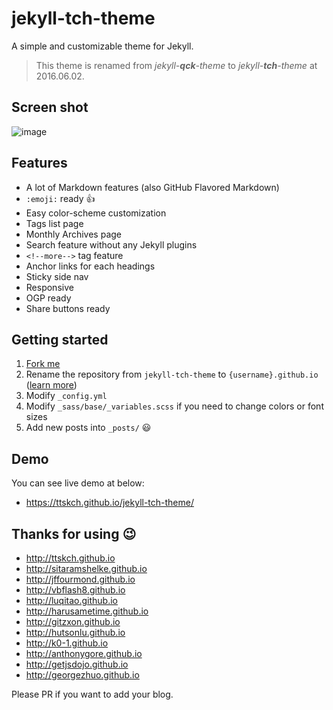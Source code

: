 # jekyll-tch-theme

A simple and customizable theme for Jekyll.

> This theme is renamed from _jekyll-**qck**-theme_ to _jekyll-**tch**-theme_ at 2016.06.02.

## Screen shot

![image](https://cloud.githubusercontent.com/assets/4360663/15747309/1b7a8140-2915-11e6-858b-4d554a76f2dd.png)

## Features

* A lot of Markdown features (also GitHub Flavored Markdown)
* `:emoji:` ready :+1:
* Easy color-scheme customization
* Tags list page
* Monthly Archives page
* Search feature without any Jekyll plugins
* `<!--more-->` tag feature
* Anchor links for each headings
* Sticky side nav
* Responsive
* OGP ready
* Share buttons ready

## Getting started

1. [Fork me](https://github.com/ttskch/jekyll-tch-theme/fork)
2. Rename the repository from `jekyll-tch-theme` to `{username}.github.io` ([learn more](https://pages.github.com/))
3. Modify `_config.yml`
4. Modify `_sass/base/_variables.scss` if you need to change colors or font sizes
5. Add new posts into `_posts/` :smiley:

## Demo

You can see live demo at below:

* https://ttskch.github.io/jekyll-tch-theme/

## Thanks for using :wink:

* http://ttskch.github.io
* http://sitaramshelke.github.io
* http://jffourmond.github.io
* http://vbflash8.github.io
* http://luqitao.github.io
* http://harusametime.github.io
* http://gitzxon.github.io
* http://hutsonlu.github.io
* http://k0-1.github.io
* http://anthonygore.github.io
* http://getjsdojo.github.io
* http://georgezhuo.github.io

Please PR if you want to add your blog.
